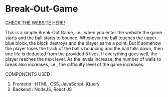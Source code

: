 # Break-Out-Game

[CHECK THE WEBSITE HERE!](https://breakout-game-janviarora.netlify.app/)

This is a simple Break-Out Game, i.e., when you enter the website the game starts and the ball starts to bounce. Whenever the ball touches the upper blue block, the block destroys and the player earns a point. But if somehow the player loses the track of the ball's bouncing and the ball falls down, then one life is deducted from the provided 5 lives. If everything goes well, the player reaches the next level. As the levels increase, the number of walls to break also increases, i.e., the difficulty level of the game increases.

COMPONENTS USED :
1. Frontend : HTML, CSS, JavaScript, jQuery
2. Backend : NodeJS, React JS
